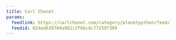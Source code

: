 ```yaml
---
title: Carl Chenet
params:
  feedlink: https://carlchenet.com/category/planetpython/feed/
  feedid: 024ed639784a981c2f66c4c772597399
---
```

